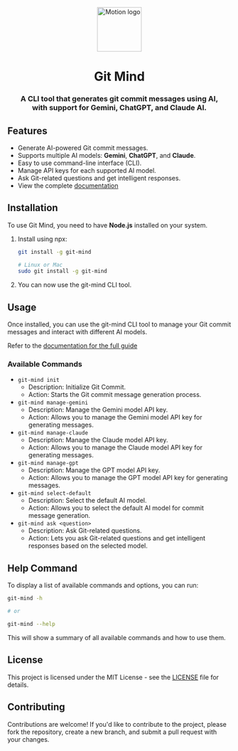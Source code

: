 <p align="center">
  <img width="100" height="100" alt="Motion logo" src="https://git-mind.vercel.app/logo.svg" />
</p>
<h1 align="center">Git Mind</h1>
<h3 align="center">
 A CLI tool that generates  git commit messages using AI, <br /> with support for Gemini, ChatGPT, and Claude AI.
</h3>

## Features

- Generate AI-powered Git commit messages.
- Supports multiple AI models: **Gemini**, **ChatGPT**, and **Claude**.
- Easy to use command-line interface (CLI).
- Manage API keys for each supported AI model.
- Ask Git-related questions and get intelligent responses.
- View the complete [documentation](https://git-mind.vercel.app)

## Installation

To use Git Mind, you need to have **Node.js** installed on your system.

1. Install using npx:

   ```bash
   git install -g git-mind

   # Linux or Mac
   sudo git install -g git-mind
   ```

2. You can now use the git-mind CLI tool.

## Usage

Once installed, you can use the git-mind CLI tool to manage your Git commit messages and interact with different AI models.

Refer to the [documentation for the full guide](https://git-mind.vercel.app)

### Available Commands

- `git-mind init`
  - Description: Initialize Git Commit.
  - Action: Starts the Git commit message generation process.
- `git-mind manage-gemini`
  - Description: Manage the Gemini model API key.
  - Action: Allows you to manage the Gemini model API key for generating messages.
- `git-mind manage-claude`
  - Description: Manage the Claude model API key.
  - Action: Allows you to manage the Claude model API key for generating messages.
- `git-mind manage-gpt`
  - Description: Manage the GPT model API key.
  - Action: Allows you to manage the GPT model API key for generating messages.
- `git-mind select-default`
  - Description: Select the default AI model.
  - Action: Allows you to select the default AI model for commit message generation.
- `git-mind ask <question>`
  - Description: Ask Git-related questions.
  - Action: Lets you ask Git-related questions and get intelligent responses based on the selected model.

## Help Command

To display a list of available commands and options, you can run:

```bash
git-mind -h

# or

git-mind --help
```

This will show a summary of all available commands and how to use them.

## License

This project is licensed under the MIT License - see the [LICENSE](/LICENSE.md) file for details.

## Contributing

Contributions are welcome! If you'd like to contribute to the project, please fork the repository, create a new branch, and submit a pull request with your changes.
